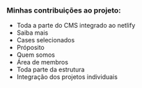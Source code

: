 ### Minhas contribuições ao projeto:
- Toda a parte do CMS integrado ao netlify
- Saiba mais
- Cases selecionados
- Próposito
- Quem somos
- Área de membros
- Toda parte da estrutura
- Integração dos projetos individuais
